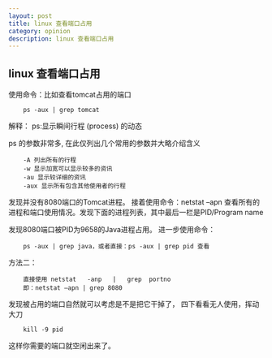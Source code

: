 ```yaml
---
layout: post
title: linux 查看端口占用
category: opinion
description: linux 查看端口占用
---
```


##									linux 查看端口占用


使用命令：比如查看tomcat占用的端口

```linux
	ps -aux | grep tomcat
```
解释：
	ps:显示瞬间行程 (process) 的动态 
	
ps 的参数非常多, 在此仅列出几个常用的参数并大略介绍含义 

```linux
	-A 列出所有的行程 
	-w 显示加宽可以显示较多的资讯 
	-au 显示较详细的资讯 
	-aux 显示所有包含其他使用者的行程
```	
发现并没有8080端口的Tomcat进程。
接着使用命令：netstat –apn
查看所有的进程和端口使用情况。发现下面的进程列表，其中最后一栏是PID/Program name 

发现8080端口被PID为9658的Java进程占用。
进一步使用命令：

```linux
	ps -aux | grep java，或者直接：ps -aux | grep pid 查看
```
方法二：

```linux
	直接使用 netstat   -anp   |   grep  portno
	即：netstat –apn | grep 8080
```	
发现被占用的端口自然就可以考虑是不是把它干掉了，
四下看看无人使用，挥动大刀 

```linux
	kill -9 pid 
```
这样你需要的端口就空闲出来了。
	




